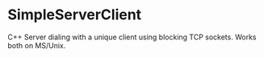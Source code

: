 # SimpleServerClient
C++ Server dialing with a unique client using blocking TCP sockets. Works both on MS/Unix.
